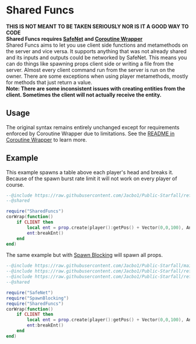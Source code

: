 # Shared Funcs
**THIS IS NOT MEANT TO BE TAKEN SERIOUSLY NOR IS IT A GOOD WAY TO CODE**  
**Shared Funcs requires [SafeNet](https://github.com/Jacbo1/Public-Starfall/tree/main/SafeNet) and [Coroutine Wrapper](https://github.com/Jacbo1/Public-Starfall/tree/main/Coroutine%20Wrapper)**  
Shared Funcs aims to let you use client side functions and metamethods on the server and vice versa. It supports anything that was not already shared and its inputs and outputs could be networked by SafeNet. This means you can do things like spawning props client side or writing a file from the server. Almost every client command run from the server is run on the owner. There are some exceptions when using player metamethods, mostly for methods that just return a value.  
**Note: There are some inconsistent issues with creating entities from the client. Sometimes the client will not actually receive the entity.**

## Usage
The original syntax remains entirely unchanged except for requirements enforced by Coroutine Wrapper due to limitations. See the [README in Coroutine Wrapper](https://github.com/Jacbo1/Public-Starfall/tree/main/Coroutine%20Wrapper) to learn more.

## Example
This example spawns a table above each player's head and breaks it. Because of the spawn burst rate limit it will not work on every player of course.
```lua
--@include https://raw.githubusercontent.com/Jacbo1/Public-Starfall/refs/heads/main/Shared%20Funcs/shared_funcs.lua as SharedFuncs
--@shared

require("SharedFuncs")
corWrap(function()
    if CLIENT then
        local ent = prop.create(player():getPos() + Vector(0,0,100), Angle(), "models/props_c17/FurnitureTable001a.mdl")
        ent:breakEnt()
    end
end)
```
The same example but with [Spawn Blocking](https://github.com/Jacbo1/Public-Starfall/tree/main/Spawn%20Blocking) will spawn all props.
```lua
--@include https://raw.githubusercontent.com/Jacbo1/Public-Starfall/main/SafeNet/safeNet.lua as SafeNet
--@include https://raw.githubusercontent.com/Jacbo1/Public-Starfall/refs/heads/main/Spawn%20Blocking/spawn_blocking.lua as SpawnBlocking
--@include https://raw.githubusercontent.com/Jacbo1/Public-Starfall/refs/heads/main/Shared%20Funcs/shared_funcs.lua as SharedFuncs
--@shared

require("SafeNet")
require("SpawnBlocking")
require("SharedFuncs")
corWrap(function()
    if CLIENT then
        local ent = prop.create(player():getPos() + Vector(0,0,100), Angle(), "models/props_c17/FurnitureTable001a.mdl")
        ent:breakEnt()
    end
end)
```

